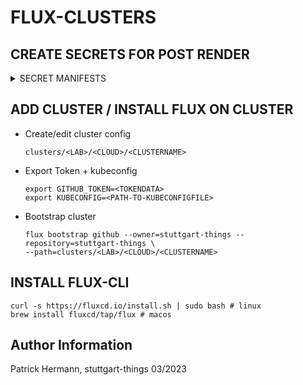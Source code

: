 # FLUX-CLUSTERS

## CREATE SECRETS FOR POST RENDER

<details><summary>SECRET MANIFESTS</summary>

```
apiVersion: v1
kind: Secret
metadata:
  name: vault
  namespace: flux-system
type: Opaque
stringData:
  VAULT_ADDR: https://vault-vsphere.tiab.labda.sva.de:8200 #example
  VAULT_ROLE_ID: <ROLE_ID>
  VAULT_SECRET_ID: <SECRET_ID>
  VAULT_NAMESPACE: root #example
  VAULT_CA_BUNDLE: <CA_BUNDLE_BASE64>
  VAULT_PKI_PATH: 4sthings.tiab.ssc.sva.de #example
---
apiVersion: v1
kind: Secret
metadata:
  name: github
  namespace: flux-system
type: Opaque
stringData:
  GIT_REPO_URL: https://github.com/stuttgart-things/stuttgart-things
  MS_TEAMS_URL: https://365sva.webhook.office.com/webhookb2/2f14a9f8-4736-46dd-9c8c-31547ec37180@0a65cb1e-37d5-41ff-980a-647d9d0e4f0b/IncomingWebhook/623bf0daab3d404baea9858fc689cf02/dc3a27ed-396c-40b7-a9b2-f1a2b6b44efe
  GITHUB_TOKEN: <GITHUB_TOKEN>
  PRIVATE_KEY: <PRIVATE_KEY_BASE64>
---
apiVersion: v1
kind: Secret
metadata:
  name: harbor-flux-secrets
  namespace: flux-system
type: Opaque
stringData:
  SCR_HOSTNAME: scr.tiab.labda.sva.de
  SCR_USERNAME: <SCR_USERNAME>
  SCR_PASSWORD: <SCR_PASSWORD>
---
apiVersion: v1
kind: Secret
metadata:
  name: s3-flux-secrets
  namespace: flux-system
type: Opaque
stringData:
  MINIO_ADMIN_USER: <MINIO_ADMIN_USER>
  MINIO_ADMIN_PASSWORD: <MINIO_ADMIN_PASSWORD>
---
apiVersion: v1
kind: Secret
metadata:
  name: harbor-flux-secrets
  namespace: flux-system
type: Opaque
stringData:
  HARBOR_ADMIN_USER: <HARBOR_ADMIN_USER>
  HARBOR_ADMIN_PASSWORD: <HARBOR_ADMIN_PASSWORD>
```

</details>

## ADD CLUSTER / INSTALL FLUX ON CLUSTER

* Create/edit cluster config
  ```
  clusters/<LAB>/<CLOUD>/<CLUSTERNAME>
  ```
* Export Token + kubeconfig
  ```
  export GITHUB_TOKEN=<TOKENDATA>
  export KUBECONFIG=<PATH-TO-KUBECONFIGFILE>
  ```

* Bootstrap cluster
  ```
  flux bootstrap github --owner=stuttgart-things --repository=stuttgart-things \
  --path=clusters/<LAB>/<CLOUD>/<CLUSTERNAME>
  ```

## INSTALL FLUX-CLI

```
curl -s https://fluxcd.io/install.sh | sudo bash # linux
brew install fluxcd/tap/flux # macos
```

Author Information
------------------
Patrick Hermann, stuttgart-things 03/2023
